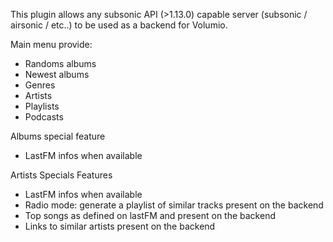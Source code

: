 This plugin allows any subsonic API (>1.13.0) capable server (subsonic / airsonic / etc..) to be used as a backend for Volumio. 

Main menu provide:
* Randoms albums
* Newest albums
* Genres
* Artists
* Playlists
* Podcasts

Albums special feature
* LastFM infos when available

Artists Specials Features
* LastFM infos when available
* Radio mode: generate a playlist of similar tracks present on the backend
* Top songs as defined on lastFM and present on the backend
* Links to similar artists present on the backend

